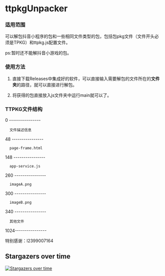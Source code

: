 # ttpkgUnpacker

### 适用范围

可以解包抖音小程序的包和一些相同文件类型的包，包括包pkg文件（文件开头必须是TPKG）和ttpkg.js配置文件。

ps:暂时还不能解抖音小游戏的包。

### 使用方法

1. 直接下载Releases中集成好的软件，可以直接输入需要解包的文件所在的**文件夹**的路径，就可以直接进行解包。

2. 将获得的包直接放入js文件夹中运行main就可以了。

### TTPKG文件结构

0   ----------------

      文件描述信息
      
48  ----------------

      page-frame.html
      
148 ----------------

      app-service.js
      
260 ----------------

      imageA.png
      
300 ----------------

      imageB.png
      
340 ----------------

      其他文件
      
1024----------------

特别感谢：l2399007164


## Stargazers over time

[![Stargazers over time](https://starchart.cc/XueDugu/ttpkgUnpacker.svg)](https://starchart.cc/XueDugu/ttpkgUnpacker)

